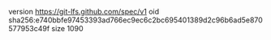 version https://git-lfs.github.com/spec/v1
oid sha256:e740bbfe97453393ad766ec9ec6c2bc695401389d2c96b6ad5e870577953c49f
size 1090
